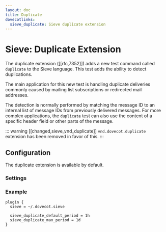```yaml
---
layout: doc
title: Duplicate
dovecotlinks:
  sieve_duplicate: Sieve duplicate extension
---
```


# Sieve: Duplicate Extension

The duplicate extension ([[rfc,7352]]) adds a new test command
called `duplicate` to the Sieve language. This test adds the ability
to detect duplications.

The main application for this new test is handling duplicate deliveries
commonly caused by mailing list subscriptions or redirected mail addresses.

The detection is normally performed by matching the message ID to an
internal list of message IDs from previously delivered messages.
For more complex applications, the `duplicate` test can also use the
content of a specific header field or other parts of the message.

::: warning [[changed,sieve_vnd_duplicate]]
`vnd.dovecot.duplicate` extension has been removed in favor of this.
:::

## Configuration

The duplicate extension is available by default.

### Settings

<SettingsComponent tag="sieve-duplicate" level="3" />

### Example

```[dovecot.conf]
plugin {
  sieve = ~/.dovecot.sieve

  sieve_duplicate_default_period = 1h
  sieve_duplicate_max_period = 1d
}
```
